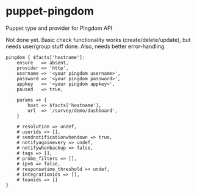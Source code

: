 # puppet-pingdom
Puppet type and provider for Pingdom API

Not done yet. Basic check functionality works (create/delete/update), 
but needs user/group stuff done. Also, needs better error-handling.

```puppet
pingdom { $facts['hostname']:
    ensure   => absent,
    provider => 'http',
    username => '<your pingdom username>',
    password => '<your pingdom password>',
    appkey   => '<your pingdom appkey>',
    paused   => true,

    params => {
        host => $facts['hostname'],
        url  => '/survey/demo/dashboard',
    }

    # resolution => undef,
    # userids => [],
    # sendnotificationwhendown => true,
    # notifyagainevery => undef,
    # notifywhenbackup => false,
    # tags => [],
    # probe_filters => [],
    # ipv6 => false,
    # responsetime_threshold => undef,
    # integrationids => [],
    # teamids => []
}
```
